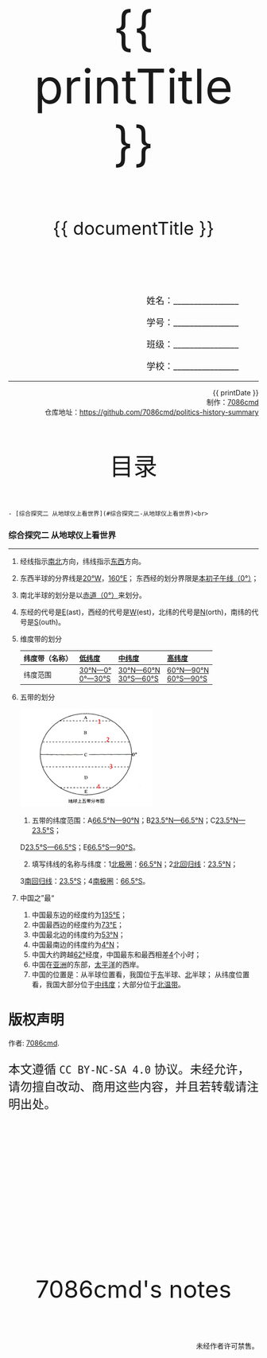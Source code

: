 
  <style>
  #title {
    padding-top: 40%;
    font-size: 96px;
  }

  #subtitle {
    font-size: 36px;
    padding-top: 18%;
  }

  #ending {
    padding-top: 60%;
    font-size: 48px;
    padding-bottom: 12%;
  }

  .center {
    text-align: center;
  }
  .right {
    text-align: right;
  }

  #inform {
    padding-right: 8%;
    font-size: 18px;
  }

  #allinform {
    padding-top: 18%;
  }

  .topic {
    padding-top: 12%;
    padding-bottom: 8%;
    font-size: 48px;
  }
</style>
<div class="center">
  <div id="title">{{ printTitle }}</div>
  <div id="subtitle" v-if="documentTitle !== printTitle">{{ documentTitle }}</div>
</div>
<div class="right" id="allinform">
  <p id="inform">姓名：________________</p>
  <p id="inform">学号：________________</p>
  <p id="inform">班级：________________</p>
  <p id="inform">学校：________________</p>

  <hr />
  <div>
    {{ printDate }}<br />
    制作：<a href="https://github.com/7086cmd/">7086cmd</a><br />
    仓库地址：<a href="https://github.com/7086cmd/politics-history-summary"
      >https://github.com/7086cmd/politics-history-summary</a
    >
  </div>
</div>


<div class="divider_top"></div>

<div class="divider_top"></div>

<div class="center">
  <div class="topic">目录</div>
</div>

    - [综合探究二 从地球仪上看世界](#综合探究二-从地球仪上看世界)<br>

<div class="divider_top"></div>


### 综合探究二 从地球仪上看世界

---

1. 经线指示<u>南北</u>方向，纬线指示<u>东西</u>方向。

2. 东西半球的分界线是<u>20°W</u>，<u>160°E</u>；
   东西经的划分界限是<u>本初子午线（0°）</u>；

3. 南北半球的划分是以<u>赤道（0°）</u>来划分。

4. 东经的代号是<u>E</u>(ast)，西经的代号是<u>W</u>(est)，北纬的代号是<u>N</u>(orth)，南纬的代号是<u>S</u>(outh)。

5. 维度带的划分

    | 纬度带（名称） | <u>低纬度</u>             | <u>中纬度</u>                 | <u>高纬度</u>                 |
    | -------------- | ------------------------- | ----------------------------- | ----------------------------- |
    | 纬度范围       | <u>30°N—0°<br>0°—30°S</u> | <u>30°N—60°N<br>30°S—60°S</u> | <u>60°N—90°N<br>60°S—90°S</u> |

6. 五带的划分

    ![img](/assets/hg-2-5-1.gif)

    1. 五带的纬度范围：A<u>66.5°N—90°N</u>；B<u>23.5°N—66.5°N</u>；C<u>23.5°N—23.5°S</u>；

    D<u>23.5°S—66.5°S</u>；E<u>66.5°S—90°S</u>。

    2. 填写纬线的名称与纬度：1<u>北极圈</u>：<u>66.5°N</u>；2<u>北回归线</u>：<u>23.5°N</u>；

    3<u>南回归线</u>：<u>23.5°S</u>；4<u>南极圈</u>：<u>66.5°S</u>。

7. 中国之”最“
    1. 中国最东边的经度约为<u>135°E</u>；
    2. 中国最西边的经度约为<u>73°E</u>；
    3. 中国最北边的纬度约为<u>53°N</u>；
    4. 中国最南边的纬度约为<u>4°N</u>；
    5. 中国大约跨越<u>62°</u>经度，中国最东和最西相差<u>4</u>个小时；
    6. 中国在<u>亚洲</u>的东部，<u>太平洋</u>的西岸。
    7. 中国的位置是：从半球位置看，我国位于<u>东</u>半球、<u>北</u>半球；
       从纬度位置看，我国大部分位于<u>中纬度</u>；大部分位于<u>北温带</u>。

<div class="divider"></div>

<div class="divider"></div>

# 版权声明

作者: [7086cmd](https://github.com/7086cmd).<br>

<p style="font-size: 24px">
本文遵循 <code>CC BY-NC-SA 4.0</code> 协议。未经允许，请勿擅自改动、商用这些内容，并且若转载请注明出处。
</p>

<script setup>
import { ref } from "vue";

const printTitle = ref(decodeURI(new URL(location.href).pathname.split("/")[1])) ?? "政史地总资料";

const documentTitle = ref(decodeURI(new URL(location.href).pathname.split("/").filter(x => (x !== "" && x !== "print")).join(" | "))) ?? "政史地总资料";

const printDate = ref(`导出日期：${new Date().toLocaleDateString()} ${new Date().toLocaleTimeString()}`);

</script>

<div class="divider_top"></div>

<div class="center">
  <div id="ending">7086cmd's notes</div>
</div>

<div class="right">
  <p>未经作者许可禁售。</p>
</div>
